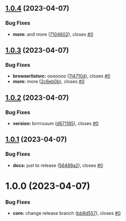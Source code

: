 ## [1.0.4](https://github.com/shubhamp-sf/do-not-use-this-workflows-creator/compare/v1.0.3...v1.0.4) (2023-04-07)


### Bug Fixes

* **more:** and more ([7104602](https://github.com/shubhamp-sf/do-not-use-this-workflows-creator/commit/7104602d9a9f247b1765545fab594ace4e18ca51)), closes [#0](https://github.com/shubhamp-sf/do-not-use-this-workflows-creator/issues/0)

## [1.0.3](https://github.com/shubhamp-sf/do-not-use-this-workflows-creator/compare/v1.0.2...v1.0.3) (2023-04-07)


### Bug Fixes

* **browserlistsrc:** ooooooo ([114710d](https://github.com/shubhamp-sf/do-not-use-this-workflows-creator/commit/114710d0e8408233eecc1c673233dd67e1f27af7)), closes [#0](https://github.com/shubhamp-sf/do-not-use-this-workflows-creator/issues/0)
* **more:** more ([2c6eb0b](https://github.com/shubhamp-sf/do-not-use-this-workflows-creator/commit/2c6eb0b074b17aca288d86a486c94e1f0d62b35d)), closes [#0](https://github.com/shubhamp-sf/do-not-use-this-workflows-creator/issues/0)

## [1.0.2](https://github.com/shubhamp-sf/do-not-use-this-workflows-creator/compare/v1.0.1...v1.0.2) (2023-04-07)


### Bug Fixes

* **version:** brrrruuum ([d671185](https://github.com/shubhamp-sf/do-not-use-this-workflows-creator/commit/d6711850671cbd02fc081871eab4be39e720706a)), closes [#0](https://github.com/shubhamp-sf/do-not-use-this-workflows-creator/issues/0)

## [1.0.1](https://github.com/shubhamp-sf/do-not-use-this-workflows-creator/compare/v1.0.0...v1.0.1) (2023-04-07)


### Bug Fixes

* **docs:** just to release ([56489a2](https://github.com/shubhamp-sf/do-not-use-this-workflows-creator/commit/56489a2595d805ac6686e08519cb68a0f2189e48)), closes [#0](https://github.com/shubhamp-sf/do-not-use-this-workflows-creator/issues/0)

# 1.0.0 (2023-04-07)


### Bug Fixes

* **core:** change release branch ([bb9d557](https://github.com/shubhamp-sf/do-not-use-this-workflows-creator/commit/bb9d557f6ea310261a8ce6006aaa6ce13af258c1)), closes [#0](https://github.com/shubhamp-sf/do-not-use-this-workflows-creator/issues/0)
